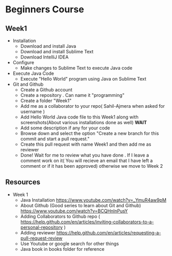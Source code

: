 # Beginners Course

## Week1

- Installation
    - Download and install Java
    - Download and install Sublime Text
    - Download IntelliJ IDEA
- Configure 
    - Make changes to Sublime Text to execute Java code
- Execute Java Code
    - Execute "Hello World" program using Java on Sublime Text
- Git and Github
    - Create a Github account
    - Create a repository . Can name it "programming"
    - Create a folder "Week1"
    - Add me as a collaborator to your repo( Sahil-Ajmera  when asked for username )
    - Add Hello World Java code file to this Week1 along with screenshots(About various installations done as well) **WAIT**
    - Add some description if any for your code
    - Browse down and select the option "Create a new branch for this commit and start a pull request."
    - Create this pull request with name Week1 and then add me as reviewer
    - Done! Wait for me to review what you have done . If I leave a comment work on it( You will recieve an email that I have left a comment or if it has been approved) otherwise we move to Week 2


## Resources

- Week 1
    - Java Installation https://www.youtube.com/watch?v=_YmuR4aw9pM
    - About Github (Good series to learn about Git and Github) https://www.youtube.com/watch?v=BCQHnlnPusY 
    - Adding Collaborators to Github repo ( https://help.github.com/en/articles/inviting-collaborators-to-a-personal-repository )
    - Adding reviewer https://help.github.com/en/articles/requesting-a-pull-request-review
    - Use Youtube or google search for other things
    - Java book in books folder for reference
